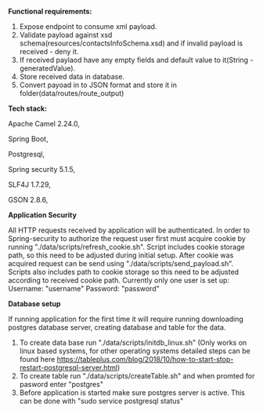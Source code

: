 **Functional requirements:**

1. Expose endpoint to consume xml payload.
2. Validate payload against xsd schema(resources/contactsInfoSchema.xsd) and if invalid payload is received - deny it.
3. If received paylaod have any empty fields and default value to it(String - generatedValue).
4. Store received data in database.
5. Convert payoad in to JSON format and store it in folder(data/routes/route_output)

**Tech stack:**

Apache Camel 2.24.0,

Spring Boot,

Postgresql,

Spring security 5.1.5,

SLF4J 1.7.29,

GSON 2.8.6,

**Application Security**

All HTTP requests received by application will be authenticated.
In order to Spring-security to authorize the request user first must acquire cookie by running "./data/scripts/refresh_cookie.sh". Script includes cookie storage path, so this need to be adjusted during initial setup.
After cookie was acquired request can be send using "./data/scripts/send_payload.sh". Scripts also includes path to cookie storage so this need to be adjusted according to received cookie path. 
Currently only one user is set up:
Username: "username"
Password: "password"

**Database setup**

If running application for the first time it will require running downloading postgres database server, creating database and table for the data.
1. To create data base run "./data/scripts/initdb_linux.sh" (Only works on linux based systems, for other operating systems detailed steps can be found here https://tableplus.com/blog/2018/10/how-to-start-stop-restart-postgresql-server.html)
2. To create table run "./data/scripts/createTable.sh" and when promted for pasword enter "postgres"
3. Before application is started make sure postgres server is active. This can be done with "sudo service postgresql status"